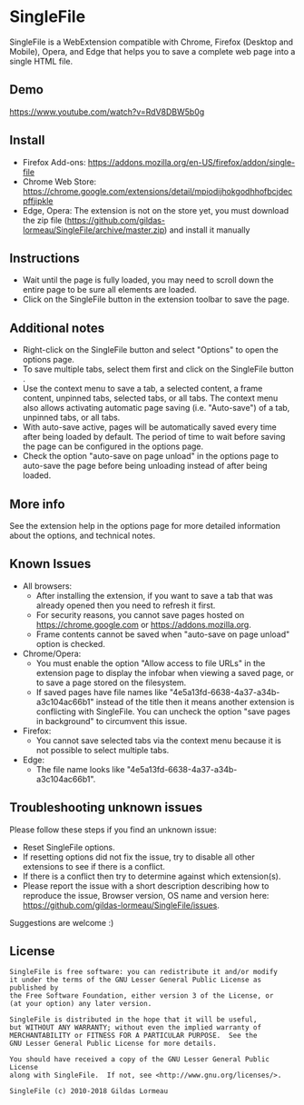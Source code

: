 # SingleFile
SingleFile is a WebExtension compatible with Chrome, Firefox (Desktop and Mobile), Opera, and Edge that helps you to save a complete web page into a single HTML file.

## Demo
https://www.youtube.com/watch?v=RdV8DBW5b0g

## Install
 - Firefox Add-ons: https://addons.mozilla.org/en-US/firefox/addon/single-file
 - Chrome Web Store: https://chrome.google.com/extensions/detail/mpiodijhokgodhhofbcjdecpffjipkle
 - Edge, Opera: The extension is not on the store yet, you must download the zip file (https://github.com/gildas-lormeau/SingleFile/archive/master.zip) and install it manually

## Instructions
- Wait until the page is fully loaded, you may need to scroll down the entire page to be sure all elements are loaded.
- Click on the SingleFile button in the extension toolbar to save the page.

## Additional notes
- Right-click on the SingleFile button and select "Options" to open the options page.
- To save multiple tabs, select them first and click on the SingleFile button .
- Use the context menu to save a tab, a selected content, a frame content, unpinned tabs, selected tabs, or all tabs. The context menu also allows activating automatic page saving (i.e. "Auto-save") of a tab, unpinned tabs, or all tabs.
- With auto-save active, pages will be automatically saved every time after being loaded by default. The period of time to wait before saving the page can be configured in the options page.
- Check the option "auto-save on page unload" in the options page to auto-save the page before being unloading instead of after being loaded.

## More info
See the extension help in the options page for more detailed information about the options, and technical notes.

## Known Issues
- All browsers:
  - After installing the extension, if you want to save a tab that was already opened then you need to refresh it first.
  - For security reasons, you cannot save pages hosted on https://chrome.google.com or https://addons.mozilla.org.
  - Frame contents cannot be saved when "auto-save on page unload" option is checked.
- Chrome/Opera:
  - You must enable the option "Allow access to file URLs" in the extension page to display the infobar when viewing a saved page, or to save a page stored on the filesystem.
  - If saved pages have file names like "4e5a13fd-6638-4a37-a34b-a3c104ac66b1" instead of the title then it means another extension is conflicting with SingleFile. You can uncheck the option "save pages in background" to circumvent this issue.
- Firefox:
  - You cannot save selected tabs via the context menu because it is not possible to select multiple tabs.
- Edge:
  - The file name looks like "4e5a13fd-6638-4a37-a34b-a3c104ac66b1".

## Troubleshooting unknown issues
Please follow these steps if you find an unknown issue:
- Reset SingleFile options.
- If resetting options did not fix the issue, try to disable all other extensions to see if there is a conflict.
- If there is a conflict then try to determine against which extension(s).
- Please report the issue with a short description describing how to reproduce the issue, Browser version, OS name and version here: https://github.com/gildas-lormeau/SingleFile/issues.

Suggestions are welcome :)

## License
```
SingleFile is free software: you can redistribute it and/or modify
it under the terms of the GNU Lesser General Public License as published by
the Free Software Foundation, either version 3 of the License, or
(at your option) any later version.

SingleFile is distributed in the hope that it will be useful,
but WITHOUT ANY WARRANTY; without even the implied warranty of
MERCHANTABILITY or FITNESS FOR A PARTICULAR PURPOSE.  See the
GNU Lesser General Public License for more details.

You should have received a copy of the GNU Lesser General Public License
along with SingleFile.  If not, see <http://www.gnu.org/licenses/>.

SingleFile (c) 2010-2018 Gildas Lormeau
```
